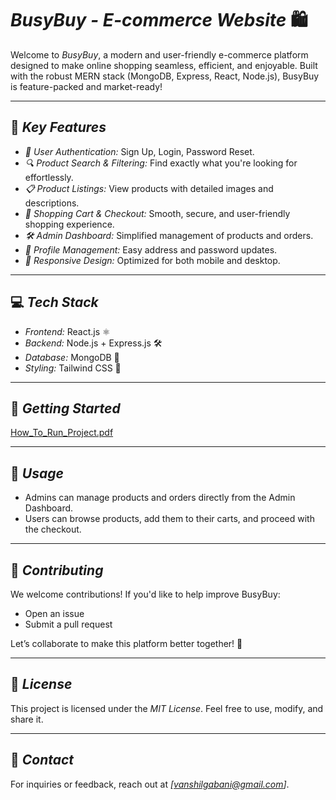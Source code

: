 # *BusyBuy - E-commerce Website* 🛍

Welcome to *BusyBuy*, a modern and user-friendly e-commerce platform designed to make online shopping seamless, efficient, and enjoyable. Built with the robust MERN stack (MongoDB, Express, React, Node.js), BusyBuy is feature-packed and market-ready!

---

## 🌟 *Key Features*
- *👤 User Authentication:* Sign Up, Login, Password Reset.
- *🔍 Product Search & Filtering:* Find exactly what you're looking for effortlessly.
- *📋 Product Listings:* View products with detailed images and descriptions.
- *🛒 Shopping Cart & Checkout:* Smooth, secure, and user-friendly shopping experience.
- *🛠 Admin Dashboard:* Simplified management of products and orders.
- *📂 Profile Management:* Easy address and password updates.
- *📱 Responsive Design:* Optimized for both mobile and desktop.

---

## 💻 *Tech Stack*
- *Frontend:* React.js ⚛  
- *Backend:* Node.js + Express.js 🛠  
- *Database:* MongoDB 🍃    
- *Styling:* Tailwind CSS 🎨  

---

## 🚀 *Getting Started*

[How_To_Run_Project.pdf](https://github.com/user-attachments/files/19085069/How_To_Run_Project.pdf)

---

## 🎉 *Usage*  
- Admins can manage products and orders directly from the Admin Dashboard.  
- Users can browse products, add them to their carts, and proceed with the checkout.

---

## 🤝 *Contributing*
We welcome contributions! If you'd like to help improve BusyBuy:
- Open an issue  
- Submit a pull request  

Let’s collaborate to make this platform better together! 🎉

---

## 📜 *License*
This project is licensed under the *MIT License*. Feel free to use, modify, and share it.

---

## 📩 *Contact*
For inquiries or feedback, reach out at *[vanshilgabani@gmail.com]*.

